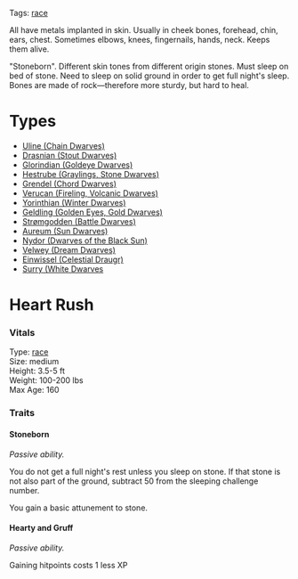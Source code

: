 Tags: [race](Races)

All have metals implanted in skin. Usually in cheek bones, forehead, chin, ears, chest. Sometimes elbows, knees, fingernails, hands, neck. Keeps them alive. 

"Stoneborn". Different skin tones from different origin stones. Must sleep on bed of stone. Need to sleep on solid ground in order to get full night's sleep. Bones are made of rock—therefore more sturdy, but hard to heal. 

# Types
- [Uline (Chain Dwarves)](Uline)
- [Drasnian (Stout Dwarves)](Drasnian)
- [Glorindian (Goldeye Dwarves)](Glorindian)
- [Hestrube (Graylings, Stone Dwarves)](Hestrube)
- [Grendel (Chord Dwarves)](Grendel)
- [Verucan (Fireling, Volcanic Dwarves)](Verucan)
- [Yorinthian (Winter Dwarves)](Yorinthian)
- [Geldling (Golden Eyes, Gold Dwarves)](Geldling)
- [Strømgodden (Battle Dwarves)](Strømgodden)
- [Aureum (Sun Dwarves)](Aureum)
- [Nydor (Dwarves of the Black Sun)](Nydor)
- [Velwey (Dream Dwarves)](Velwey)
- [Einwissel (Celestial Draugr)](Einwissel)
- [Surry (White Dwarves](Surry)

# Heart Rush

### Vitals
Type: [race](Races)  
Size: medium  
Height: 3.5-5 ft  
Weight: 100-200 lbs  
Max Age: 160  

### Traits

#### Stoneborn
*Passive ability.*

You do not get a full night's rest unless you sleep on stone. If that stone is not also part of the ground, subtract 50 from the sleeping challenge number.

You gain a basic attunement to stone.

#### Hearty and Gruff
*Passive ability.*

Gaining hitpoints costs 1 less XP 